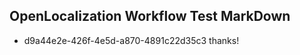 ## OpenLocalization Workflow Test MarkDown

* d9a44e2e-426f-4e5d-a870-4891c22d35c3 
thanks!



<!--HONumber=Jan16_HO2-->
